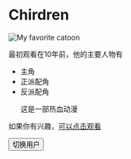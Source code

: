 <!DOCTYPE html>
<html>
  <head>
    <link href="https://fonts.googleapis.com/css2?family=Ma+Shan+Zheng&display=swap" rel="stylesheet">
    <meta charset="utf-8">
    <script src="scripts/main.js" defer></script>
    <link href="styles/style.css" rel="stylesheet">
    <title>我的喜爱</title>
  </head>
  <body>
    <h1>Chirdren</h1>
    <img src="images/Wk.jpg" alt="My favorite catoon">
    <p>最初观看在10年前，他的主要人物有</p>
    <ul>
      <li>主角</li>
      <li>正派配角</li>
      <li>反派配角</li>
      <p>这是一部热血动漫</p>
    </ul>
    <p>如果你有兴趣，<a href="http://tv.sohu.com/s2013/dragonball/">可以点击观看</a></p>
    <button>切换用户 </button>
  </body>
</html> 
